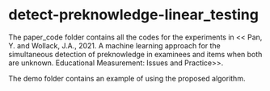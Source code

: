 # detect-preknowledge-linear_testing

The paper_code folder contains all the codes for the experiments in 
<< Pan, Y. and Wollack, J.A., 2021. A machine learning approach for the simultaneous detection of preknowledge 
in examinees and items when both are unknown. Educational Measurement: Issues and Practice>>.

The demo folder contains an example of using the proposed algorithm.
